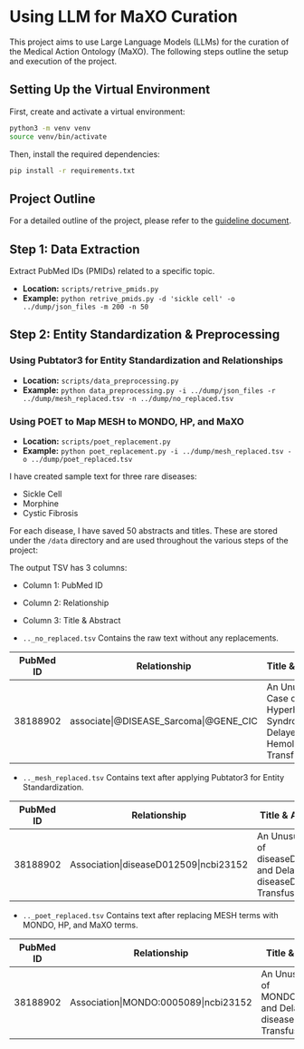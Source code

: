 
# Using LLM for MaXO Curation

This project aims to use Large Language Models (LLMs) for the curation of the Medical Action Ontology (MaXO). The following steps outline the setup and execution of the project.

## Setting Up the Virtual Environment

First, create and activate a virtual environment:

```bash
python3 -m venv venv
source venv/bin/activate
```

Then, install the required dependencies:

```bash
pip install -r requirements.txt
```

## Project Outline

For a detailed outline of the project, please refer to the [guideline document](https://docs.google.com/document/d/14KhrKmsPSCVISvcsCo_3I6n0FI5wjsgteeTe2nCVLGc/edit).

## Step 1: Data Extraction

Extract PubMed IDs (PMIDs) related to a specific topic.

- **Location:** `scripts/retrive_pmids.py`
- **Example:** `python retrive_pmids.py -d 'sickle cell' -o ../dump/json_files -m 200 -n 50`

## Step 2: Entity Standardization & Preprocessing

### Using Pubtator3 for Entity Standardization and Relationships 

- **Location:** `scripts/data_preprocessing.py`
- **Example:** `python data_preprocessing.py -i ../dump/json_files -r ../dump/mesh_replaced.tsv -n ../dump/no_replaced.tsv`


### Using POET to Map MESH to MONDO, HP, and MaXO

- **Location:** `scripts/poet_replacement.py`
- **Example:** `python poet_replacement.py -i ../dump/mesh_replaced.tsv -o ../dump/poet_replaced.tsv`



I have created sample text for three rare diseases:

- Sickle Cell
- Morphine
- Cystic Fibrosis

For each disease, I have saved 50 abstracts and titles. These are stored under the `/data` directory and are used throughout the various steps of the project:

The output TSV has 3 columns:
- Column 1: PubMed ID
- Column 2: Relationship
- Column 3: Title & Abstract

- `.._no_replaced.tsv`
Contains the raw text without any replacements.

| PubMed ID | Relationship                          | Title & Abstract                                                                 |
|-----------|----------------------------------------|----------------------------------------------------------------------------------|
| 38188902  | associate\|@DISEASE_Sarcoma\|@GENE_CIC | An Unusual Case of Hyperhemolysis Syndrome and Delayed Hemolytic Transfusion... |

- `.._mesh_replaced.tsv`
Contains text after applying Pubtator3 for Entity Standardization.

| PubMed ID | Relationship                        | Title & Abstract                                                              |
|-----------|--------------------------------------|-------------------------------------------------------------------------------|
| 38188902  | Association\|diseaseD012509\|ncbi23152 | An Unusual Case of diseaseD013577 and Delayed diseaseD006461 Transfusion... |

- `.._poet_replaced.tsv`
Contains text after replacing MESH terms with MONDO, HP, and MaXO terms.

| PubMed ID | Relationship                         | Title & Abstract                                                             |
|-----------|---------------------------------------|------------------------------------------------------------------------------|
| 38188902  | Association\|MONDO:0005089\|ncbi23152 | An Unusual Case of MONDO:0002254 and Delayed diseaseD006461 Transfusion... |

